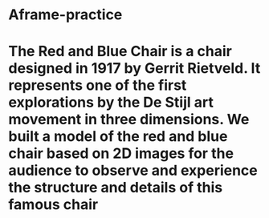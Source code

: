 # Aframe-practice
# The Red and Blue Chair is a chair designed in 1917 by Gerrit Rietveld. It represents one of the first explorations by the De Stijl art movement in three dimensions. We built a model of the red and blue chair based on 2D images for the audience to observe and experience the structure and details of this famous chair

